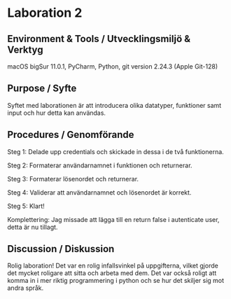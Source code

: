 # Laboration 2

## Environment & Tools / Utvecklingsmiljö & Verktyg
macOS bigSur 11.0.1, PyCharm, Python, git version 2.24.3 (Apple Git-128)

## Purpose / Syfte

Syftet med laborationen är att introducera olika datatyper, funktioner samt 
input och hur detta kan användas.

## Procedures / Genomförande
Steg 1: Delade upp credentials och 
skickade in dessa i de två funktionerna.

Steg 2: Formaterar användarnamnet i funktionen
och returnerar.

Steg 3: Formaterar lösenordet och returnerar.

Steg 4: Validerar att användarnamnet och lösenordet är korrekt.

Steg 5: Klart!

Komplettering: Jag missade att lägga till en return false i autenticate
user, detta är nu tillagt.


## Discussion / Diskussion
Rolig laboration! Det var en rolig infallsvinkel på uppgifterna,
vilket gjorde det mycket roligare att sitta och arbeta med dem. 
Det var också roligt att komma in i mer riktig programmering i python
och se hur det skiljer sig mot andra språk. 